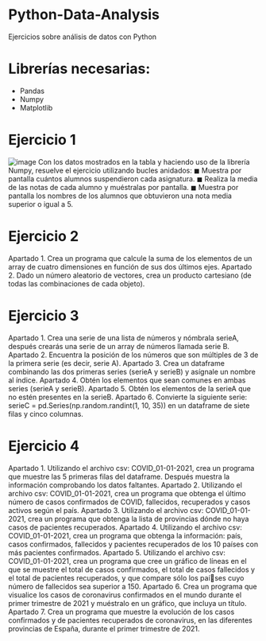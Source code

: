 # Python-Data-Analysis
Ejercicios sobre análisis de datos con Python

# Librerías necesarias:
- Pandas
- Numpy
- Matplotlib

# Ejercicio 1
![image](https://github.com/roquesanchezferrera/Python-Data-Analysis/assets/148702288/ad5d24e7-5644-4906-93fb-3ffafb5ed861)
Con los datos mostrados en la tabla y haciendo uso de la librería Numpy, resuelve el ejercicio utilizando bucles anidados:
◼ Muestra por pantalla cuántos alumnos suspendieron cada asignatura.
◼ Realiza la media de las notas de cada alumno y muéstralas por pantalla.
◼ Muestra por pantalla los nombres de los alumnos que obtuvieron una nota media superior o igual a 5. 

# Ejercicio 2
Apartado 1. Crea un programa que calcule la suma de los elementos de un array de cuatro dimensiones en función de sus dos últimos ejes.
Apartado 2. Dado un número aleatorio de vectores, crea un producto cartesiano (de todas las combinaciones de cada objeto).

# Ejercicio 3
Apartado 1. Crea una serie de una lista de números y nómbrala serieA, después crearás una serie de un array de números llamada serie B.
Apartado 2. Encuentra la posición de los números que son múltiples de 3 de la primera serie (es decir, serie A).
Apartado 3. Crea un dataframe combinando las dos primeras series (serieA y serieB) y asígnale un nombre al índice.
Apartado 4. Obtén los elementos que sean comunes en ambas series (serieA y serieB).
Apartado 5. Obtén los elementos de la serieA que no estén presentes en la serieB. 
Apartado 6. Convierte la siguiente serie: serieC = pd.Series(np.random.randint(1, 10, 35)) en un dataframe de siete filas y cinco columnas.

# Ejercicio 4
Apartado 1. Utilizando el archivo csv: COVID_01-01-2021, crea un programa que muestre las 5 primeras filas del dataframe. Después muestra la información comprobando los datos faltantes.
Apartado 2. Utilizando el archivo csv: COVID_01-01-2021, crea un programa que obtenga el último número de casos confirmados de COVID, fallecidos, recuperados y casos activos según el país.
Apartado 3. Utilizando el archivo csv: COVID_01-01-2021, crea un programa que obtenga la lista de provincias dónde no haya casos de pacientes recuperados.
Apartado 4. Utilizando el archivo csv: COVID_01-01-2021, crea un programa que obtenga la información: país, casos confirmados, fallecidos y pacientes recuperados de los 10 países con más pacientes 
            confirmados.
Apartado 5. Utilizando el archivo csv: COVID_01-01-2021, crea un programa que cree un gráfico de líneas en el que se muestre el total de casos confirmados, el total de casos fallecidos y el total de 
            pacientes recuperados, y que compare sólo los países cuyo número de fallecidos sea superior a 150.
Apartado 6. Crea un programa que visualice los casos de coronavirus confirmados en el mundo durante el primer trimestre de 2021 y muéstralo en un gráfico, que incluya un título.
Apartado 7. Crea un programa que muestre la evolución de los casos confirmados y de pacientes recuperados de coronavirus, en las diferentes provincias de España, durante el primer trimestre de 2021.


